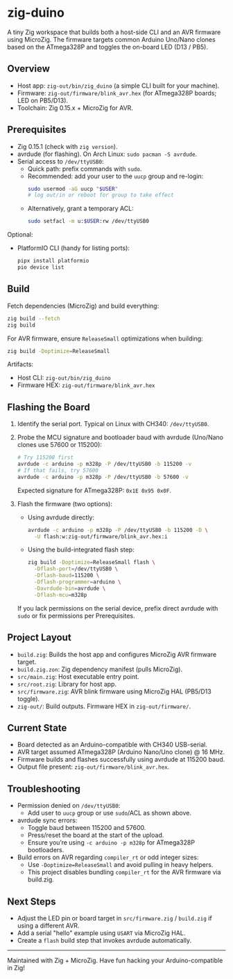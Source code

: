 # zig-duino

A tiny Zig workspace that builds both a host-side CLI and an AVR firmware using MicroZig. The firmware targets common Arduino Uno/Nano clones based on the ATmega328P and toggles the on-board LED (D13 / PB5).

## Overview

- Host app: `zig-out/bin/zig_duino` (a simple CLI built for your machine).
- Firmware: `zig-out/firmware/blink_avr.hex` (for ATmega328P boards; LED on PB5/D13).
- Toolchain: Zig 0.15.x + MicroZig for AVR.

## Prerequisites

- Zig 0.15.1 (check with `zig version`).
- avrdude (for flashing). On Arch Linux: `sudo pacman -S avrdude`.
- Serial access to `/dev/ttyUSB0`:
  - Quick path: prefix commands with `sudo`.
  - Recommended: add your user to the `uucp` group and re-login:
    ```sh
    sudo usermod -aG uucp "$USER"
    # log out/in or reboot for group to take effect
    ```
  - Alternatively, grant a temporary ACL:
    ```sh
    sudo setfacl -m u:$USER:rw /dev/ttyUSB0
    ```

Optional:

- PlatformIO CLI (handy for listing ports):
  ```sh
  pipx install platformio
  pio device list
  ```

## Build

Fetch dependencies (MicroZig) and build everything:

```sh
zig build --fetch
zig build
```

For AVR firmware, ensure `ReleaseSmall` optimizations when building:

```sh
zig build -Doptimize=ReleaseSmall
```

Artifacts:

- Host CLI: `zig-out/bin/zig_duino`
- Firmware HEX: `zig-out/firmware/blink_avr.hex`

## Flashing the Board

1. Identify the serial port. Typical on Linux with CH340: `/dev/ttyUSB0`.
2. Probe the MCU signature and bootloader baud with avrdude (Uno/Nano clones use 57600 or 115200):

   ```sh
   # Try 115200 first
   avrdude -c arduino -p m328p -P /dev/ttyUSB0 -b 115200 -v
   # If that fails, try 57600
   avrdude -c arduino -p m328p -P /dev/ttyUSB0 -b 57600 -v
   ```

   Expected signature for ATmega328P: `0x1E 0x95 0x0F`.

3. Flash the firmware (two options):
   - Using avrdude directly:
     ```sh
     avrdude -c arduino -p m328p -P /dev/ttyUSB0 -b 115200 -D \
       -U flash:w:zig-out/firmware/blink_avr.hex:i
     ```
   - Using the build-integrated flash step:
     ```sh
     zig build -Doptimize=ReleaseSmall flash \
       -Dflash-port=/dev/ttyUSB0 \
       -Dflash-baud=115200 \
       -Dflash-programmer=arduino \
       -Davrdude-bin=avrdude \
       -Dflash-mcu=m328p
     ```
   If you lack permissions on the serial device, prefix direct avrdude with `sudo` or fix permissions per Prerequisites.

## Project Layout

- `build.zig`: Builds the host app and configures MicroZig AVR firmware target.
- `build.zig.zon`: Zig dependency manifest (pulls MicroZig).
- `src/main.zig`: Host executable entry point.
- `src/root.zig`: Library for host app.
- `src/firmware.zig`: AVR blink firmware using MicroZig HAL (PB5/D13 toggle).
- `zig-out/`: Build outputs. Firmware HEX in `zig-out/firmware/`.

## Current State

- Board detected as an Arduino-compatible with CH340 USB-serial.
- AVR target assumed ATmega328P (Arduino Nano/Uno clone) @ 16 MHz.
- Firmware builds and flashes successfully using avrdude at 115200 baud.
- Output file present: `zig-out/firmware/blink_avr.hex`.

## Troubleshooting

- Permission denied on `/dev/ttyUSB0`:
  - Add user to `uucp` group or use `sudo`/ACL as shown above.
- avrdude sync errors:
  - Toggle baud between 115200 and 57600.
  - Press/reset the board at the start of the upload.
  - Ensure you’re using `-c arduino -p m328p` for ATmega328P bootloaders.
- Build errors on AVR regarding `compiler_rt` or odd integer sizes:
  - Use `-Doptimize=ReleaseSmall` and avoid pulling in heavy helpers.
  - This project disables bundling `compiler_rt` for the AVR firmware via build.zig.

## Next Steps

- Adjust the LED pin or board target in `src/firmware.zig` / `build.zig` if using a different AVR.
- Add a serial "hello" example using `USART` via MicroZig HAL.
- Create a `flash` build step that invokes avrdude automatically.

---

Maintained with Zig + MicroZig. Have fun hacking your Arduino-compatible in Zig!
